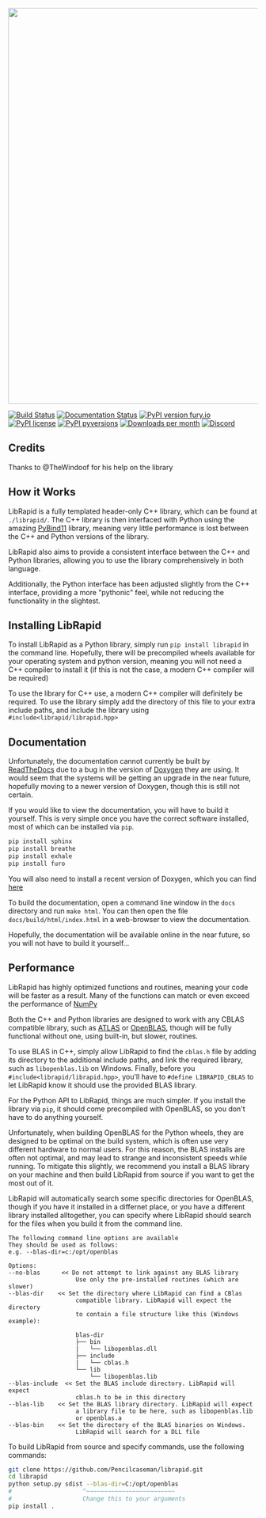 <p align="center">
<img src="https://github.com/Pencilcaseman/librapid/blob/master/branding/logo_transparent_trimmed.png" width="800">
</p>

[![Build Status](https://github.com/pencilcaseman/librapid/actions/workflows/wheels.yaml/badge.svg)](https://github.com/Pencilcaseman/librapid/actions/workflows/wheels.yaml) [![Documentation Status](https://readthedocs.org/projects/librapid/badge/?version=latest)](https://librapid.readthedocs.io/en/latest/?badge=latest) [![PyPI version fury.io](https://badge.fury.io/py/librapid.svg)](https://pypi.python.org/pypi/librapid/) [![PyPI license](https://img.shields.io/pypi/l/librapid.svg)](https://pypi.python.org/pypi/librapid/) [![PyPI pyversions](https://img.shields.io/pypi/pyversions/librapid.svg)](https://pypi.python.org/pypi/librapid/) [![Downloads per month](https://img.shields.io/pypi/dm/librapid.svg)](https://pypi.python.org/pypi/librapid/) [![Discord](https://img.shields.io/discord/848914274105557043)](https://discord.gg/cGxTFTgCAC)

## Credits

Thanks to @TheWindoof for his help on the library

## How it Works

LibRapid is a fully templated header-only C++ library, which can be found at ```./librapid/```. The C++ library is then interfaced with Python using the amazing [PyBind11](https://github.com/pybind/pybind11) library, meaning very little performance is lost between the C++ and Python versions of the library.

LibRapid also aims to provide a consistent interface between the C++ and Python libraries, allowing you to use the library comprehensively in both language.

Additionally, the Python interface has been adjusted slightly from the C++ interface, providing a more "pythonic" feel, while not reducing the functionality in the slightest.

## Installing LibRapid

To install LibRapid as a Python library, simply run ```pip install librapid``` in the command line. Hopefully, there will be precompiled wheels available for your operating system and python version, meaning you will not need a C++ compiler to install it (if this is not the case, a modern C++ compiler will be required)

To use the library for C++ use, a modern C++ compiler will definitely be required. To use the library simply add the directory of this file to your extra include paths, and include the library using ```#include<librapid/librapid.hpp>```

## Documentation

Unfortunately, the documentation cannot currently be built by [ReadTheDocs](https://readthedocs.org/) due to a bug in the version of [Doxygen](https://www.doxygen.nl/index.html) they are using. It would seem that the systems will be getting an upgrade in the near future, hopefully moving to a newer version of Doxygen, though this is still not certain.

If you would like to view the documentation, you will have to build it yourself. This is very simple once you have the correct software installed, most of which can be installed via ```pip```.

```bash
pip install sphinx
pip install breathe
pip install exhale
pip install furo
```

You will also need to install a recent version of Doxygen, which you can find [here](https://www.doxygen.nl/download.html)

To build the documentation, open a command line window in the ```docs``` directory and run ```make html```. You can then open the file ```docs/build/html/index.html``` in a web-browser to view the documentation.

Hopefully, the documentation will be available online in the near future, so you will not have to build it yourself...

## Performance

LibRapid has highly optimized functions and routines, meaning your code will be faster as a result. Many of the functions can match or even exceed the performance of [NumPy](https://github.com/numpy/numpy)

Both the C++ and Python libraries are designed to work with any CBLAS compatible library, such as [ATLAS](https://github.com/math-atlas/math-atlas) or [OpenBLAS](https://github.com/xianyi/OpenBLAS), though will be fully functional without one, using built-in, but slower, routines.

To use BLAS in C++, simply allow LibRapid to find the ```cblas.h``` file by adding its directory to the additional include paths, and link the required library, such as ```libopenblas.lib``` on Windows. Finally, before you ```#include<librapid/librapid.hpp>```, you'll have to ```#define LIBRAPID_CBLAS``` to let LibRapid know it should use the provided BLAS library.

For the Python API to LibRapid, things are much simpler. If you install the library via ```pip```, it should come precompiled with OpenBLAS, so you don't have to do anything yourself.

Unfortunately, when building OpenBLAS for the Python wheels, they are designed to be optimal on the build system, which is often use very different hardware to normal users. For this reason, the BLAS installs are often not optimal, and may lead to strange and inconsistent speeds while running. To mitigate this slightly, we recommend you install a BLAS library on your machine and then build LibRapid from source if you want to get the most out of it.

LibRapid will automatically search some specific directories for OpenBLAS, though if you have it installed in a differnet place, or you have a different library installed alltogether, you can specify where LibRapid should search for the files when you build it from the command line.

``` None
The following command line options are available
They should be used as follows:
e.g. --blas-dir=c:/opt/openblas

Options:
--no-blas	   << Do not attempt to link against any BLAS library
				   Use only the pre-installed routines (which are slower)
--blas-dir	  << Set the directory where LibRapid can find a CBlas
				   compatible library. LibRapid will expect the directory
				   to contain a file structure like this (Windows example):

				   blas-dir
                   ├── bin
                   |   └── libopenblas.dll
                   ├── include
                   |   └── cblas.h
                   └── lib
                       └── libopenblas.lib
--blas-include  << Set the BLAS include directory. LibRapid will expect
				   cblas.h to be in this directory
--blas-lib	  << Set the BLAS library directory. LibRapid will expect
				   a library file to be here, such as libopenblas.lib
				   or openblas.a
--blas-bin	  << Set the directory of the BLAS binaries on Windows.
				   LibRapid will search for a DLL file
```

To build LibRapid from source and specify commands, use the following commands:

``` bash
git clone https://github.com/Pencilcaseman/librapid.git
cd librapid
python setup.py sdist --blas-dir=C:/opt/openblas
#					 ^~~~~~~~~~~~~~~~~~~~~~~~~~
#					 Change this to your arguments
pip install .
```
